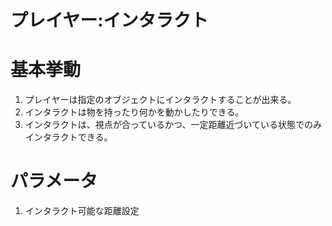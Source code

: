 # プレイヤー:インタラクト

# 基本挙動
1. プレイヤーは指定のオブジェクトにインタラクトすることが出来る。
2. インタラクトは物を持ったり何かを動かしたりできる。
3. インタラクトは、視点が合っているかつ、一定距離近づいている状態でのみインタラクトできる。

# パラメータ
1. インタラクト可能な距離設定